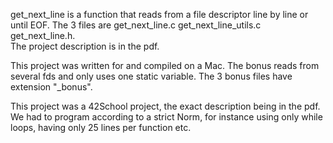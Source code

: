 get_next_line is a function that reads from a file descriptor line by line or until EOF. The 3 files are get_next_line.c get_next_line_utils.c get_next_line.h.  
The project description is in the pdf.

This project was written for and compiled on a Mac.
The bonus reads from several fds and only uses one static variable. The 3 bonus files have extension "_bonus".

This project was a 42School project, the exact description being in the pdf. We had to program according to a strict Norm, for instance using only while loops, having only 25 lines per function etc.
